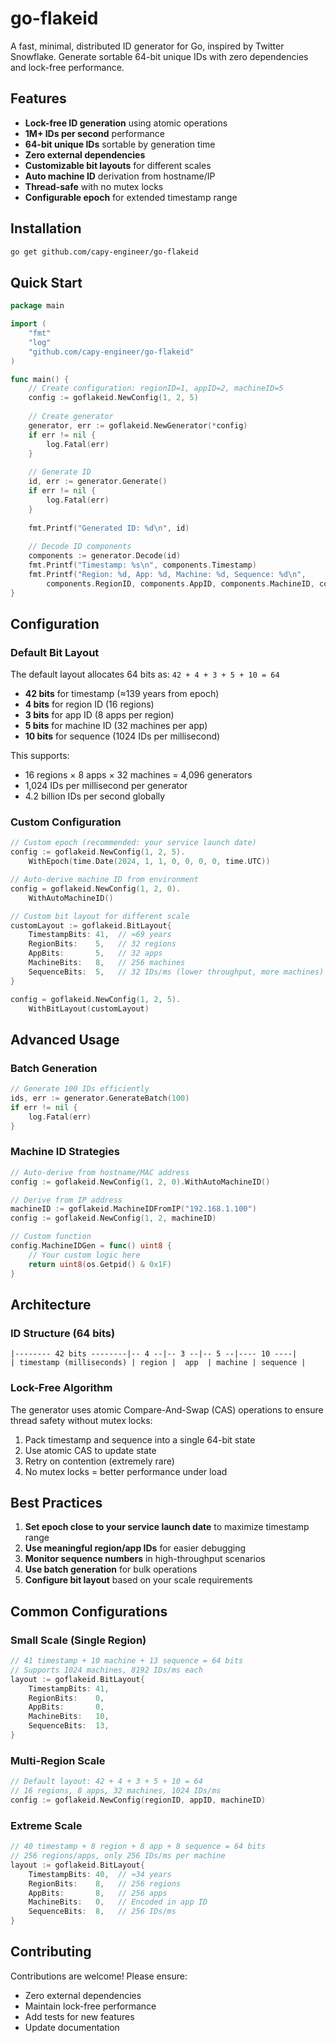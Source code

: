# go-flakeid

A fast, minimal, distributed ID generator for Go, inspired by Twitter Snowflake. Generate sortable 64-bit unique IDs with zero dependencies and lock-free performance.

## Features

- **Lock-free ID generation** using atomic operations
- **1M+ IDs per second** performance
- **64-bit unique IDs** sortable by generation time
- **Zero external dependencies**
- **Customizable bit layouts** for different scales
- **Auto machine ID** derivation from hostname/IP
- **Thread-safe** with no mutex locks
- **Configurable epoch** for extended timestamp range

## Installation

```bash
go get github.com/capy-engineer/go-flakeid
```

## Quick Start

```go
package main

import (
    "fmt"
    "log"
    "github.com/capy-engineer/go-flakeid"
)

func main() {
    // Create configuration: regionID=1, appID=2, machineID=5
    config := goflakeid.NewConfig(1, 2, 5)
    
    // Create generator
    generator, err := goflakeid.NewGenerator(*config)
    if err != nil {
        log.Fatal(err)
    }
    
    // Generate ID
    id, err := generator.Generate()
    if err != nil {
        log.Fatal(err)
    }
    
    fmt.Printf("Generated ID: %d\n", id)
    
    // Decode ID components
    components := generator.Decode(id)
    fmt.Printf("Timestamp: %s\n", components.Timestamp)
    fmt.Printf("Region: %d, App: %d, Machine: %d, Sequence: %d\n",
        components.RegionID, components.AppID, components.MachineID, components.Sequence)
}
```

## Configuration

### Default Bit Layout

The default layout allocates 64 bits as: `42 + 4 + 3 + 5 + 10 = 64`

- **42 bits** for timestamp (≈139 years from epoch)
- **4 bits** for region ID (16 regions)
- **3 bits** for app ID (8 apps per region)
- **5 bits** for machine ID (32 machines per app)
- **10 bits** for sequence (1024 IDs per millisecond)

This supports:
- 16 regions × 8 apps × 32 machines = 4,096 generators
- 1,024 IDs per millisecond per generator
- 4.2 billion IDs per second globally

### Custom Configuration

```go
// Custom epoch (recommended: your service launch date)
config := goflakeid.NewConfig(1, 2, 5).
    WithEpoch(time.Date(2024, 1, 1, 0, 0, 0, 0, time.UTC))

// Auto-derive machine ID from environment
config = goflakeid.NewConfig(1, 2, 0).
    WithAutoMachineID()

// Custom bit layout for different scale
customLayout := goflakeid.BitLayout{
    TimestampBits: 41,  // ≈69 years
    RegionBits:    5,   // 32 regions
    AppBits:       5,   // 32 apps
    MachineBits:   8,   // 256 machines
    SequenceBits:  5,   // 32 IDs/ms (lower throughput, more machines)
}

config = goflakeid.NewConfig(1, 2, 5).
    WithBitLayout(customLayout)
```

## Advanced Usage

### Batch Generation

```go
// Generate 100 IDs efficiently
ids, err := generator.GenerateBatch(100)
if err != nil {
    log.Fatal(err)
}
```

### Machine ID Strategies

```go
// Auto-derive from hostname/MAC address
config := goflakeid.NewConfig(1, 2, 0).WithAutoMachineID()

// Derive from IP address
machineID := goflakeid.MachineIDFromIP("192.168.1.100")
config := goflakeid.NewConfig(1, 2, machineID)

// Custom function
config.MachineIDGen = func() uint8 {
    // Your custom logic here
    return uint8(os.Getpid() & 0x1F)
}
```

## Architecture

### ID Structure (64 bits)

```
|-------- 42 bits --------|-- 4 --|-- 3 --|-- 5 --|---- 10 ----|
| timestamp (milliseconds) | region |  app  | machine | sequence |
```

### Lock-Free Algorithm

The generator uses atomic Compare-And-Swap (CAS) operations to ensure thread safety without mutex locks:

1. Pack timestamp and sequence into a single 64-bit state
2. Use atomic CAS to update state
3. Retry on contention (extremely rare)
4. No mutex locks = better performance under load

## Best Practices

1. **Set epoch close to your service launch date** to maximize timestamp range
2. **Use meaningful region/app IDs** for easier debugging
3. **Monitor sequence numbers** in high-throughput scenarios
4. **Use batch generation** for bulk operations
5. **Configure bit layout** based on your scale requirements

## Common Configurations

### Small Scale (Single Region)
```go
// 41 timestamp + 10 machine + 13 sequence = 64 bits
// Supports 1024 machines, 8192 IDs/ms each
layout := goflakeid.BitLayout{
    TimestampBits: 41,
    RegionBits:    0,
    AppBits:       0,
    MachineBits:   10,
    SequenceBits:  13,
}
```

### Multi-Region Scale
```go
// Default layout: 42 + 4 + 3 + 5 + 10 = 64
// 16 regions, 8 apps, 32 machines, 1024 IDs/ms
config := goflakeid.NewConfig(regionID, appID, machineID)
```

### Extreme Scale
```go
// 40 timestamp + 8 region + 8 app + 8 sequence = 64 bits
// 256 regions/apps, only 256 IDs/ms per machine
layout := goflakeid.BitLayout{
    TimestampBits: 40,  // ≈34 years
    RegionBits:    8,   // 256 regions
    AppBits:       8,   // 256 apps
    MachineBits:   0,   // Encoded in app ID
    SequenceBits:  8,   // 256 IDs/ms
}
```

## Contributing

Contributions are welcome! Please ensure:
- Zero external dependencies
- Maintain lock-free performance
- Add tests for new features
- Update documentation